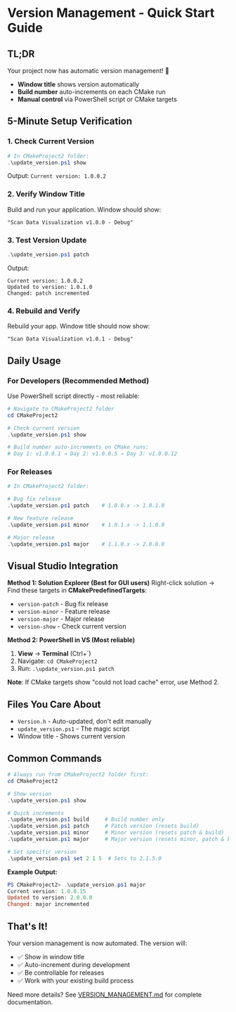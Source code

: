 ﻿# Version Management - Quick Start Guide

## TL;DR

Your project now has automatic version management! 🎉

- **Window title** shows version automatically
- **Build number** auto-increments on each CMake run
- **Manual control** via PowerShell script or CMake targets

## 5-Minute Setup Verification

### 1. Check Current Version
```powershell
# In CMakeProject2 folder:
.\update_version.ps1 show
```
Output: `Current version: 1.0.0.2`

### 2. Verify Window Title
Build and run your application. Window should show:
```
"Scan Data Visualization v1.0.0 - Debug"
```

### 3. Test Version Update
```powershell
.\update_version.ps1 patch
```
Output: 
```
Current version: 1.0.0.2
Updated to version: 1.0.1.0
Changed: patch incremented
```

### 4. Rebuild and Verify
Rebuild your app. Window title should now show:
```
"Scan Data Visualization v1.0.1 - Debug"
```

## Daily Usage

### For Developers (Recommended Method)
Use PowerShell script directly - most reliable:
```powershell
# Navigate to CMakeProject2 folder
cd CMakeProject2

# Check current version
.\update_version.ps1 show

# Build number auto-increments on CMake runs:
# Day 1: v1.0.0.1 → Day 2: v1.0.0.5 → Day 3: v1.0.0.12
```

### For Releases
```powershell
# In CMakeProject2 folder:

# Bug fix release
.\update_version.ps1 patch    # 1.0.0.x -> 1.0.1.0

# New feature release  
.\update_version.ps1 minor    # 1.0.1.x -> 1.1.0.0

# Major release
.\update_version.ps1 major    # 1.1.0.x -> 2.0.0.0
```

## Visual Studio Integration

**Method 1: Solution Explorer (Best for GUI users)**
Right-click solution → Find these targets in **CMakePredefinedTargets**:
- `version-patch` - Bug fix release
- `version-minor` - Feature release  
- `version-major` - Major release
- `version-show` - Check current version

**Method 2: PowerShell in VS (Most reliable)**
1. **View** → **Terminal** (Ctrl+`)
2. Navigate: `cd CMakeProject2`
3. Run: `.\update_version.ps1 patch`

**Note**: If CMake targets show "could not load cache" error, use Method 2.

## Files You Care About

- `Version.h` - Auto-updated, don't edit manually
- `update_version.ps1` - The magic script
- Window title - Shows current version

## Common Commands

```powershell
# Always run from CMakeProject2 folder first:
cd CMakeProject2

# Show version
.\update_version.ps1 show

# Quick increments
.\update_version.ps1 build     # Build number only
.\update_version.ps1 patch     # Patch version (resets build)
.\update_version.ps1 minor     # Minor version (resets patch & build)
.\update_version.ps1 major     # Major version (resets minor, patch & build)

# Set specific version
.\update_version.ps1 set 2 1 5  # Sets to 2.1.5.0
```

**Example Output:**
```powershell
PS CMakeProject2> .\update_version.ps1 major
Current version: 1.0.0.15
Updated to version: 2.0.0.0
Changed: major incremented
```

## That's It! 

Your version management is now automated. The version will:
- ✅ Show in window title
- ✅ Auto-increment during development  
- ✅ Be controllable for releases
- ✅ Work with your existing build process

Need more details? See [VERSION_MANAGEMENT.md](VERSION_MANAGEMENT.md) for complete documentation.